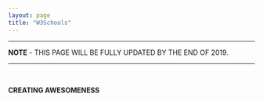 ```yaml
---
layout: page
title: "W3Schools"
---
```


<hr>
<p><strong>NOTE</strong> - THIS PAGE WILL BE FULLY UPDATED BY THE END OF 2019.</p>
<hr>

<br>

__CREATING AWESOMENESS__
